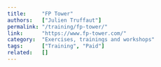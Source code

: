 ```yaml
---
title:     "FP Tower"
authors:   ["Julien Truffaut"]
permalink: "/training/fp-tower/"
link:      "https://www.fp-tower.com/"
category:  "Exercises, trainings and workshops"
tags:      ["Training", "Paid"]
related:   []
---
```

